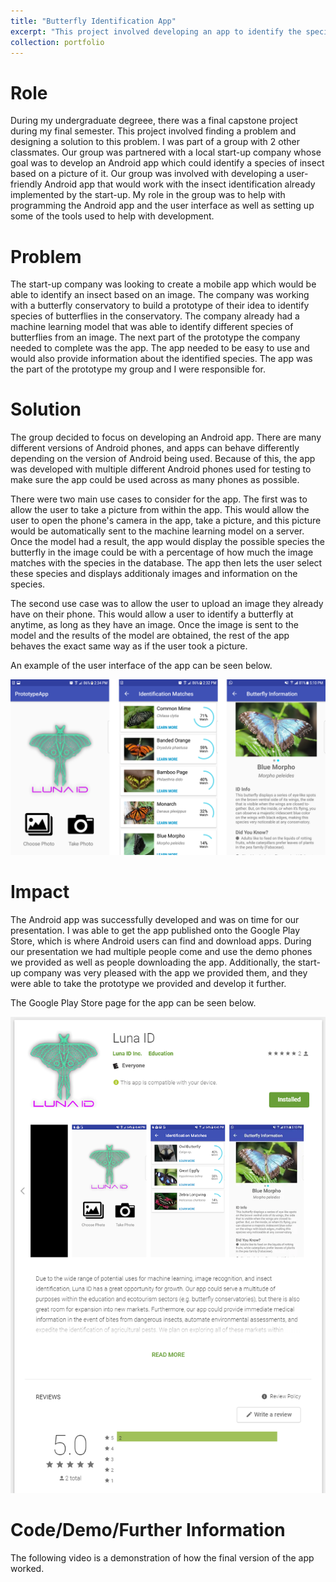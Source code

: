 ```yaml
---
title: "Butterfly Identification App"
excerpt: "This project involved developing an app to identify the species of a buttefly from an image. <br/><img src='/images/UI_for_luna_app.png'>"
collection: portfolio
---
```


Role
======
During my undergraduate degreee, there was a final capstone project during my final semester. This project 
involved finding a problem and designing a solution to this problem. I was part of a group with 2 other 
classmates. Our group was partnered with a local start-up company whose goal was to develop an Android app
which could identify a species of insect based on a picture of it. Our group was involved with developing
a user-friendly Android app that would work with the insect identification already implemented by the start-up.
My role in the group was to help with programming the Android app and the user interface 
as well as setting up some of the tools used to help with development.

Problem
======
The start-up company was looking to create a mobile app which would be able to identify an insect based on an
image. The company was working with a butterfly conservatory to build a prototype of their idea to identify
species of butterflies in the conservatory. The company already had a machine learning model that was able
to identify different species of butterflies from an image. 
The next part of the prototype the company needed to complete was the app. The app needed to be easy to use and
would also provide information about the identified species. The app was the part of the prototype my group and
I were responsible for.

Solution
======
The group decided to focus on developing an Android app. There are many different versions of Android phones, and
apps can behave differently depending on the version of Android being used. Because of this, the app was developed 
with multiple different Android phones used for testing to make sure the app could be used across as many phones 
as possible. 

There were two main use cases to consider for the app.
The first was to allow the user to take a picture from within the app. This would allow the user to open the
phone's camera in the app, take a picture, and this picture would be automatically sent to the machine learning 
model on a server. Once the model had a result, the app would display the possible species the butterfly in the 
image could be with a percentage of how much the image matches with the species in the database. The app then lets
the user select these species and displays additionaly images and information on the species.

The second use case was to allow the user to upload an image they already have on their phone. This would allow
a user to identify a butterfly at anytime, as long as they have an image. Once the image is sent to the model and
the results of the model are obtained, the rest of the app behaves the exact same way as if the user took a picture.

An example of the user interface of the app can be seen below.

<img src='/images/UI_for_luna_app.png'>

Impact
======
The Android app was successfully developed and was on time for our presentation. I was able to get the app
published onto the Google Play Store, which is where Android users can find and download apps. During our 
presentation we had multiple people come and use the demo phones we provided as well as people downloading the
app. Additionally, the start-up company was very pleased with the app we provided them, and they were able to
take the prototype we provided and develop it further.

The Google Play Store page for the app can be seen below.

<img src='/images/Luna_ID_play_store_listing.png'>

Code/Demo/Further Information
======
The following video is a demonstration of how the final version of the app worked.

<!-- <iframe src="/images/Luna_ID_demo.mp4" frameborder="0" allowfullscreen></iframe> -->


